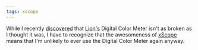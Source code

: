 ```yaml
---
tags: xscope
---
```


While I recently [discovered](/twitter/711) that [Lion's](/wiki/Lion%27s) Digital Color Meter isn't as broken as I thought it was, I have to recognize that the awesomeness of [xScope](/wiki/xScope) means that I'm unlikely to ever use the Digital Color Meter again anyway.
